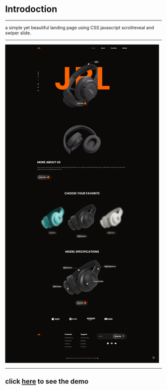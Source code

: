 # Introdoction

---

a simple yet beautiful landing page using CSS javascript scrollreveal and swiper slide.

---

![nike img](./assets/img/screencapture-127-0-0-1-5500-JBL-headphone-self-made-index-html-2024-03-31-21_23_20.png)

---

## click [**here**]() to see the demo
